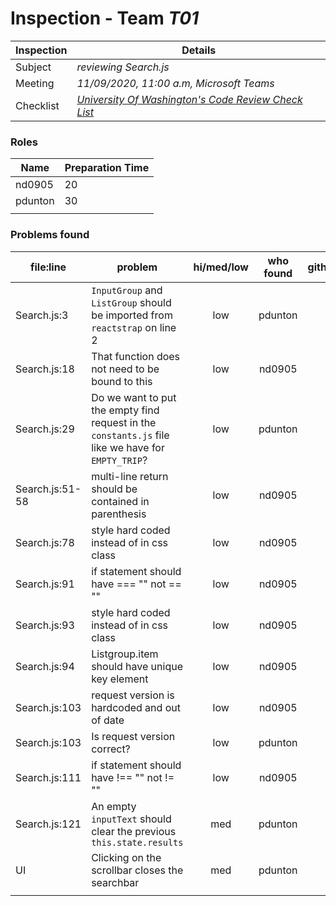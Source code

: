 # Inspection - Team *T01* 
 
| Inspection | Details |
| ----- | ----- |
| Subject | *reviewing Search.js* |
| Meeting | *11/09/2020, 11:00 a.m, Microsoft Teams* |
| Checklist | *[University Of Washington's Code Review Check List](https://www.google.com/url?sa=t&rct=j&q=&esrc=s&source=web&cd=&ved=2ahUKEwilifury7TsAhXaGM0KHTllA_oQFjAGegQIARAC&url=https%3A%2F%2Fcourses.cs.washington.edu%2Fcourses%2Fcse403%2F12wi%2Fsections%2F12wi_code_review_checklist.pdf&usg=AOvVaw1FYJUky_S6za5HoAUkwXai)* |

### Roles

| Name | Preparation Time |
| ---- | ---- |
| nd0905 | 20 |
| pdunton | 30 |
|  |  |


### Problems found

| file:line | problem | hi/med/low | who found | github#  |
| --- | --- | :---: | :---: | --- |
| Search.js:3 | `InputGroup` and `ListGroup` should be imported from `reactstrap` on line 2 | low | pdunton |  |
| Search.js:18 | That function does not need to be bound to this | low | nd0905 |  |
| Search.js:29 | Do we want to put the empty find request in the `constants.js` file like we have for `EMPTY_TRIP`? | low | pdunton |  |
| Search.js:51-58 | multi-line return should be contained in parenthesis | low | nd0905 |  |
| Search.js:78 | style hard coded instead of in css class | low | nd0905 |  |
| Search.js:91 | if statement should have === "" not == "" | low | nd0905 |  |
| Search.js:93 | style hard coded instead of in css class | low | nd0905 |  |
| Search.js:94 | Listgroup.item should have unique key element | low | nd0905 |  |
| Search.js:103 | request version is hardcoded and out of date | low | nd0905 |  |
| Search.js:103 | Is request version correct? | low | pdunton |  |
| Search.js:111 | if statement should have !== "" not != "" | low | nd0905 |  |
| Search.js:121 | An empty `inputText` should clear the previous `this.state.results` | med | pdunton |  |
| UI | Clicking on the scrollbar closes the searchbar | med | pdunton |  |
|  |  |  |  |  |
